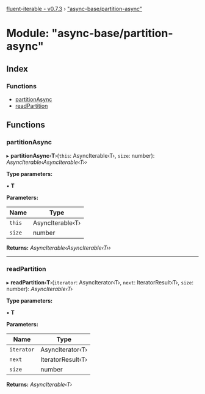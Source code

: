 [fluent-iterable - v0.7.3](../README.md) › ["async-base/partition-async"](_async_base_partition_async_.md)

# Module: "async-base/partition-async"

## Index

### Functions

* [partitionAsync](_async_base_partition_async_.md#partitionasync)
* [readPartition](_async_base_partition_async_.md#readpartition)

## Functions

###  partitionAsync

▸ **partitionAsync**‹**T**›(`this`: AsyncIterable‹T›, `size`: number): *AsyncIterable‹AsyncIterable‹T››*

**Type parameters:**

▪ **T**

**Parameters:**

Name | Type |
------ | ------ |
`this` | AsyncIterable‹T› |
`size` | number |

**Returns:** *AsyncIterable‹AsyncIterable‹T››*

___

###  readPartition

▸ **readPartition**‹**T**›(`iterator`: AsyncIterator‹T›, `next`: IteratorResult‹T›, `size`: number): *AsyncIterable‹T›*

**Type parameters:**

▪ **T**

**Parameters:**

Name | Type |
------ | ------ |
`iterator` | AsyncIterator‹T› |
`next` | IteratorResult‹T› |
`size` | number |

**Returns:** *AsyncIterable‹T›*
